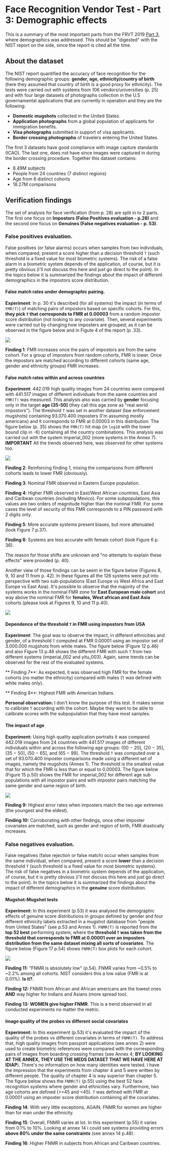 # Face Recognition Vendor Test - Part 3: Demographic effects

This is a summary of the most important parts from the FRVT 2019 [Part 3](https://nvlpubs.nist.gov/nistpubs/ir/2019/NIST.IR.8280.pdf), where demographics was addressed.
This should be "digested" with the NIST report on the side, since the report is cited all the time.

## About the dataset

The NIST report quantified the accuracy of face recognition for the following demographic groups: **gender, age, ethnicity/country of birth** (here they assumed that country of birth is a good proxy for ethnicity).
The tests were carried out with systems from 106 vendors/universities (p. 25) and with four large datasets of photographs collection in the U.S governamental applications that are currently in operation and they are the following:  

 - **Domestic mugshots** collected in the United States.
 - **Application photographs** from a global population of applicants for immigration benefits.
 - **Visa photographs** submitted in support of visa applicants.
 - **Border crossing photographs** of travelers entering the United States.

The first 3 datasets have good compliance with image capture standards (ICAO).
The last one, does not have since images were captured in during the border crossing procedure.
Together this dataset contains:

  - 8.49M subjects
  - People from 24 countries (7 distinct regions)
  - Age from 6 distinct cohorts
  - 18.27M comparisons 


## Verification findings

The set of analysis for face verification (from p. 28) are split in to 2 parts.
The first one focus on **Impostors (False Positives evaluation - p.28)** and the second one focus on **Genuines (False negatives evaluation - p. 53)**.


### False positives evaluation.

False positives (or false alarms) occurs when samples from two individuals, when compared, present a score higher than a decision threshold `T` (such threshold is a fixed value for most biometric systems).
The risk of a false alarm in a biometric system depends of the application, of course, but it is pretty obvious (i'll not discuss this here and just go direct to the point).
In the topics below it is summarized the findings about the impact of different demographics in the impostors score distribution.


#### False match rates under demographic pairing.

**Experiment**: In p. 30 it's described (for all systems) the impact (in terms of `FMR(T)`) of matching pairs of impostors based on specific cohorts.
For this, **they pick `T` that corresponds to FMR at 0.00003** from a random impostor score distribution (not looking to any covariate).
Then, several experiments were carried out by changing how imposters are grouped; as it can be observed in the figure below and in Figute 4 of the report (p .33).
  

![](frvt_images/figure3.png)


**Finding 1**: FMR increases once the pairs of impostors are from the same cohort.
For a group of impostors from random cohorts, FMR is lower.
Once the impostors are matched according to different cohorts (same age, gender and ethnicity groups) FMR increases.


#### False match rates within and across countries

**Experiment**: 442.019 high quality images from 24 countries were compared with 441.517 images of different individuals from the same countries and `FMR(T)` was measured.
This analysis also was carried by **gender** focusing only in the target **age (35-50]**  (they call this age zone as "real world impostors").
The threshold `T` was set in another dataset (law enforcement mugshots) containing 93.070.400 imposters (I'm assuming mostly americans) and it corresponds to FMR at 0.00003 in this distribution.
The figure below (p. 35) shows the `FMR(T)` hit map (in `log10` with the lower bound clip in -6) containing all the country combinations.
This analysis was carried out with the system imperial\_002 (more systems in the Annex 7).
**IMPORTANT** All the trends observed here, was observed for other systems too.

![](frvt_images/figure5.png)


**Finding 2**: Reinforcing finding 1, mixing the comparisons from different cohorts leads to lower FMR (obviously).

**Finding 3**: Nominal FMR observed in Eastern Europe population.

**Finding 4**: Higher FMR observed in East/West African countries, East Asia and Caribean countries (including Mexico). For some subpopulations, this values are two orders of magnitude higher than the nominal FMR. For some cases the level of security of this FMR corresponds to a PIN password with 2 digits only.

**Finding 5**: More accurate systems present biases, but more attenuated (look Figure 7 p.37).

**Finding 6**: Systems are less accurate with female cohort (look Figure 6 p. 36).

The reason for those shifts are unknown and "no attempts to explain these effects" were provided (p. 40).

Another view of those findings can be seem in the figure below (Figures 8, 9, 10 and 11 from p. 42).
In these figures all the 126 systems were put into perspective with two sub-populations (East Europe vs West Africa and East Europe vs East Asia).
It's possible to observe that the majority of the systems works in the nominal FMR zone for **East European male cohort** and way above the nominal FMR for **females, West african and East Asia** cohorts (please look at Figures 9, 10 and 11 p.40).

![](frvt_images/figure8.png)

#### Dependence of the threshold `T` in FMR using impostors from USA


**Experiment**: The goal was to observe the impact, in different ethnicities and gender, of a threshold `T` computed at FMR 0.00001 using an impostor set of 3.000.000 mugshots from white males.
The figure below (Figure 12 p.46) and also Figure 13 p.48 shows the different FMR with such `T` from two different systems (imperial\_002 and yitu_003).
Again, same trends can be observed for the rest of the evaluated systems.

** Finding 7**: As expected, it was observed high FMR for the female cohorts (no matter the ethnicity) compared with males (`T` was defined with white males only).

** Finding 8**: Highest FMR with American Indians.

**Personal observation:** I don't know the purpose of this test.
It makes sense to calibrate `T` according with the cohort.
Maybe they want to be able to calibrate scores with the subpopulation that they have most samples.


#### The impact of age

**Experiment:** Using high quality application portraits it was compared 442.019 images from 24 countries with 441.517 images of different individuals within and across the following age groups: (00 − 20], (20 − 35], (35 − 50], (50 − 65], and (65 − 99].
The threshold `T` was computed over a set of 93.070.400 imposter comparisons made using a different set of images, namely the mugshots (Annex 1).
The threshold is the smallest value that for which the FMR is less than or equal to 0.00003.
The figure below (Figure 15 p.50) shows the FMR for imperial\_002 for different age sub populations with all impostor pairs and with impostor pairs matching the same gender and same region of birth.

![](frvt_images/figure15.png)

**Finding 9:** Highest error rates when imposters match the two age extremes (the youngest and the eldest).

**Finding 10:** Corroborating with other findings, once other imposter covariates are matched, such as gender and region of birth, FMR drastically increases.


### False negatives evaluation.

False negatives (false rejection or false match) occur when samples from the same individual, when compared, present a score **lower** than a decision threshold `T` (such threshold is a fixed value for most biometric systems).
The risk of false negatives in a biometric system depends of the application, of course, but it is pretty obvious (i'll not discuss this here and just go direct to the point).
In the topics below it is summarized the findings about the impact of different demographics in the **genuine** score distribution.


#### Mugshot-Mugshot tests 

**Experiment:** In this experiment (p.53) it was analysed the demographic effects of genuine score distributions in groups defined by gender and four different ethnicity labels extracted in a mugshot database from "people from United States" (see p.53 and Annex 1).
`FNMR(T)` is reported from the **top 52 best** performing system, where the **threshold `T` was taken from the threshold that corresponds to FMR at 0.00001 over an imposters distribution from the same dataset mixing all sorts of covariates**.
The figure below (Figure 17 p.54) shows `FNMR(T)` box plots for each cohort.


![](frvt_images/figure17.png)


**Finding 11:** "FNMR is absolutely low" (p.54). FNMR varies from ~0.5% to ~2.2% among all cohorts. NIST considers this a low value (FMR is at 0.01%). **Is it?**.

**Finding 12:** FNMR from African and African americans are the lowest ones **AND** way higher for Indians and Asians (more spread too).

**Finding 13:** **WOMEN give higher FNMR**. This is a trend observed in all conducted experiments no matter the metric.


#### Image quality of the probes vs different social covariates

**Experiment:** In this experiment (p.53) it's evaluated the impact of the quality of the probes vs different covariates in terms of `FNMR(T)`.
To address that, high quality images from passport applications (see annex 2) were used to create biometric references were compared with the corresponding pairs of images from boarding crossing frames (see Annex 4; **BY LOOKING AT THE ANNEX, THEY USE THE MEDS DATASET THAT WE HAVE HERE AT IDIAP**).
There's no information on how many identities were tested.
I have the impression that the experiments from chapter 4 and 5 were written by different people.
The quality of chapter 4 is way superior than chapter 5.
The figure below shows the `FNMR(T)` (p.55) using the best 52 face recognition systems where gender and ethnicities vary.
Furthermore, two age cohorts are defined (>=45 and <45).
`T` was defined with FMR at 0.00001 using an imposter score distribution containing all the covariates.

**Finding 14**: With very little exceptions, AGAIN, FNMR for women are higher than for man under the ethnicity.

**Finding 15**: Overall, FNMR varies at lot. In this experiment (p.55) it varies from 0.1% to 10%. 
Looking at annex 14 i could see systems providing errors **above 80% under the same constraints** (see annex 14 p.48).

**Finding 16**: Higher FNMR in subjects from African and Caribean countries.


